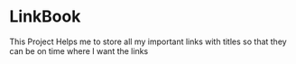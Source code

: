 # LinkBook
This Project Helps me to store all my important links with titles so that they can be on time where I want the links
